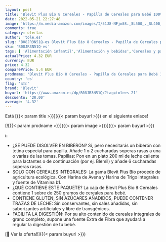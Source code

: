 ```yaml
---
layout: post
title: 'Blevit Plus Bio 8 Cereales - Papilla de Cereales para Bebé 100% Ecológica - Facilita la Digestión solo con Cereales Integrales - Sin Azúcares Añadidos - Desde los 5 meses - 250g'
date: 2022-05-21 22:27:48
image: 'https://m.media-amazon.com/images/I/51J8-NFjm5S._SL500_._SL400_.jpg'
comments: true
category: ofertas
author: 'tole.es'
slug: 'B08JR3N51Q-es Blevit Plus Bio 8 Cereales - Papilla de Cereales para Bebé...'
sku: 'B08JR3N51Q-es'
tags: [ 'Alimentación infantil','Alimentación y bebidas','Cereales y papillas para bebés','Papillas para bebé','bebé','blevit','🇪🇸', ]
actualPrice: 4.32 EUR
currency: EUR
price: 4.32
comparePrice: 5.4 EUR
prodname: 'Blevit Plus Bio 8 Cereales - Papilla de Cereales para Bebé 100% Ecológica - Facilita la Digestión solo con Cereales Integrales - Sin Azúcares Añadidos - Desde los 5 meses - 250g'
country: 'es'
flag: '🇪🇸'
brand: 'Blevit'
buyurl: 'https://www.amazon.es/dp/B08JR3N51Q/?tag=tolees-21'
descuento: '20.00'
average: '4.32'
---
```


Está [{{< param title >}}]({{< param buyurl >}}) en el siguiente enlace!

[![{{< param prodname >}}]({{< param image >}})]({{< param buyurl >}})

ℹ️:

- ¿SE PUEDE DISOLVER EN BIBERÓN? Sí, pero necesitarás un biberón con tetina especial para papilla. Añade 1 o 2 cucharadas soperas rasas a una o varias de las tomas. Papillas: Pon en un plato 200 ml de leche caliente para lactantes o de continuación (por ej. Blemil) y añade 6 cucharadas soperas rasas.
- SOLO CON CEREALES INTEGRALES: La gama Blevit Plus Bio procede de agricultura ecológica. Con Harina de Avena y Harina de Trigo integrales y fuente de Vitamina b1.
- ¿QUÉ CONTIENE ESTE PAQUETE? La caja de Blevit Plus Bio 8 Cereales contiene 1 sobre de 250 gramos de cereales para bebé.
- CONTIENE GLUTEN, SIN AZÚCARES AÑADIDOS, PUEDE CONTENER TRAZAS DE LECHE: Sin conservantes, sin sales añadidas, sin saborizantes artificiales y libre de transgénicos.
- FACILITA LA DIGESTIÓN: Por su alto contenido de cereales integrales de grano completo, supone una fuente Extra de Fibra que ayudará a regular la digestión de tu bebé.

[🛒 Ver la oferta!!]({{< param buyurl >}})
